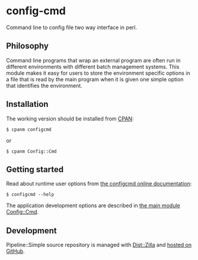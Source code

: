 config-cmd
==========

Command line to config file two way interface in perl.

Philosophy
----------

Command line programs that wrap an external program are often run in
different environments with different batch management systems. This
module makes it easy for users to store the environment specific
options in a file that is read by the main program when it is given
one simple option that identifies the environment.

Installation
------------

The working version should be installed from [CPAN][metacpan]:

    $ cpanm configcmd

or

    $ cpanm Config::Cmd


Getting started
---------------

Read about runtime user options from [the configcmd online
documentation][configcmd]:

    $ configcmd --help

The application development options are described in
[the main module Config::Cmd][metacpan].

Development
-----------

Pipeline::Simple source repository is managed with [Dist::Zilla][dzil]
and [hosted on GitHub][development].



[metacpan]: http://metacpan.org/release/Config-Cmd
[configcmd]: http://metacpan.org/module/configcmd
[dzil]: http://dzil.org/
[development]: http://github.com/heikkil/config-cmd
